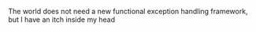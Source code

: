 The world does not need a new functional exception handling framework, but I have an itch inside my head

